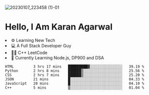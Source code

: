 ![20230107_223458 (1)-01](https://user-images.githubusercontent.com/85556603/212357966-4002f7aa-471b-4b3c-923d-f2b0d543cad5.jpeg)


<h1>Hello, I Am Karan Agarwal</h1>
<li>⚙ Learning New Tech</li>
<li>💻 A Full Stack Developer Guy</li>
<li>👨‍💻 C++ <a>LeetCode</a></li>
<li>🙌 Currently Learning Node.js, DP900 and DSA</li>



<!--START_SECTION:waka-->

```text
HTML         3 hrs 17 mins   █████████▓░░░░░░░░░░░░░░░   39.19 %
Python       2 hrs 8 mins    ██████▒░░░░░░░░░░░░░░░░░░   25.56 %
CSS          2 hrs 7 mins    ██████▒░░░░░░░░░░░░░░░░░░   25.20 %
JSON         21 mins         █░░░░░░░░░░░░░░░░░░░░░░░░   04.33 %
JavaScript   20 mins         █░░░░░░░░░░░░░░░░░░░░░░░░   04.10 %
C++          5 mins          ▒░░░░░░░░░░░░░░░░░░░░░░░░   01.04 %
```

<!--END_SECTION:waka-->
